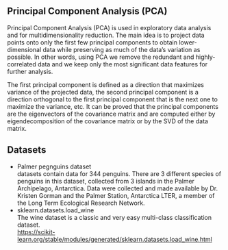 ## Principal Component Analysis (PCA)  
Principal Component Analysis (PCA) is used in exploratory data analysis and for multidimensionality reduction. The main idea is to project data points onto only the first few principal components to obtain lower-dimensional data while preserving as much of the data’s variation as possible. In other words, using PCA we remove the redundant and highly-correlated data and we keep only the most significant data features for further analysis.  

The first principal component is defined as a direction that maximizes variance of the projected data, the second principal component is a direction orthogonal to the first principal component that is the next one to maximize the variance, etc. It can be proved that the principal components are the eigenvectors of the covariance matrix and are computed either by eigendecomposition of the covariance matrix or by the SVD of the data matrix.  

## Datasets
- Palmer pegnguins dataset  
datasets contain data for 344 penguins. There are 3 different species of penguins in this dataset, collected from 3 islands in the Palmer Archipelago, Antarctica. Data were collected and made available by Dr. Kristen Gorman and the Palmer Station, Antarctica LTER, a member of the Long Term Ecological Research Network.  
- sklearn.datasets.load_wine  
The wine dataset is a classic and very easy multi-class classification dataset.  
https://scikit-learn.org/stable/modules/generated/sklearn.datasets.load_wine.html

